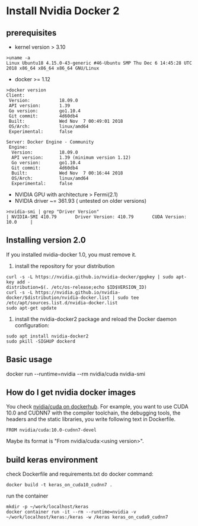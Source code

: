 # Install Nvidia Docker 2

## prerequisites
- kernel version > 3.10
```text
>uname -a
Linux Ubuntu18 4.15.0-43-generic #46-Ubuntu SMP Thu Dec 6 14:45:28 UTC 2018 x86_64 x86_64 x86_64 GNU/Linux
```
- docker >= 1.12
```text
>docker version
Client:
 Version:           18.09.0
 API version:       1.39
 Go version:        go1.10.4
 Git commit:        4d60db4
 Built:             Wed Nov  7 00:49:01 2018
 OS/Arch:           linux/amd64
 Experimental:      false

Server: Docker Engine - Community
 Engine:
  Version:          18.09.0
  API version:      1.39 (minimum version 1.12)
  Go version:       go1.10.4
  Git commit:       4d60db4
  Built:            Wed Nov  7 00:16:44 2018
  OS/Arch:          linux/amd64
  Experimental:     false
```
- NVIDIA GPU with architecture > Fermi(2.1)
- NVIDIA driver ~= 361.93 ( untested on older versions)
```text
>nvidia-smi | grep "Driver Version"
| NVIDIA-SMI 410.79       Driver Version: 410.79       CUDA Version: 10.0     |
```

## Installing version 2.0
If you installed nvidia-docker 1.0, you must remove it.
1. install the repository for your distribution
```text
curl -s -L https://nvidia.github.io/nvidia-docker/gpgkey | sudo apt-key add -
distribution=$(. /etc/os-release;echo $ID$VERSION_ID)
curl -s -L https://nvidia.github.io/nvidia-docker/$distribution/nvidia-docker.list | sudo tee /etc/apt/sources.list.d/nvidia-docker.list
sudo apt-get update
```
1. install the nvidia-docker2 package and reload the Docker daemon configuration:
```text
sudo apt install nvidia-docker2
sudo pkill -SIGHUP dockerd
```

## Basic usage
docker run --runtime=nvidia --rm nvidia/cuda nvidia-smi

## How do I get nvidia docker images
You check [nvidia/cuda on dockerhub](https://hub.docker.com/r/nvidia/cuda/).
For example, you want to use CUDA 10.0 and CUDNN7 with the compiler toolchain, the debugging tools, the headers and the static libraries, you write following text in Dockerfile.
```text
FROM nvidia/cuda:10.0-cudnn7-devel
```
Maybe its format is "From nvidia/cuda:&lt;using version&gt;".

## build keras environment
check Dockerfile and requirements.txt
do docker command:
```text
docker build -t keras_on_cuda10_cudnn7 .
```
run the container
```text
mkdir -p ~/work/localhost/keras
docker container run -it --rm --runtime=nvidia -v ~/work/localhost/keras:/keras -w /keras keras_on_cuda9_cudnn7
```
